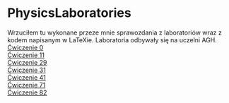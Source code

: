 # PhysicsLaboratories
Wrzuciłem tu wykonane przeze mnie sprawozdania z laboratoriów wraz z kodem napisanym w LaTeXie. Laboratoria odbywały się na uczelni AGH.  
<a href="https://github.com/LucasJezap/PhysicsLaboratories/tree/master/%C4%86wiczenie%200"> Ćwiczenie 0  
<a href="https://github.com/LucasJezap/PhysicsLaboratories/tree/master/%C4%86wiczenie%2011"> Ćwiczenie 11  
<a href="https://github.com/LucasJezap/PhysicsLaboratories/tree/master/%C4%86wiczenie%2029"> Ćwiczenie 29  
<a href="https://github.com/LucasJezap/PhysicsLaboratories/tree/master/%C4%86wiczenie%2031"> Ćwiczenie 31  
<a href="https://github.com/LucasJezap/PhysicsLaboratories/tree/master/%C4%86wiczenie%2041"> Ćwiczenie 41  
<a href="https://github.com/LucasJezap/PhysicsLaboratories/tree/master/%C4%86wiczenie%2071"> Ćwiczenie 71  
<a href="https://github.com/LucasJezap/PhysicsLaboratories/tree/master/%C4%86wiczenie%2082"> Ćwiczenie 82  
